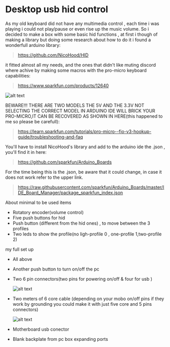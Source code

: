 # Desktop usb hid control

As my old keyboard did not have any multimedia control , each time i was playing i could not play/pause or even rise up the music volume.
So i decided to make a box with some basic hid functions , at first i though of making a library but doing some research about how to do it i found a wonderfull arduino library:
>https://github.com/NicoHood/HID

it fitted almost all my needs, and the ones that didn't like muting discord where achive by making some macros with the pro-micro keyboard capabilities:
>https://www.sparkfun.com/products/12640
>

![alt text](https://cdn.sparkfun.com//assets/parts/9/3/2/6/12640-01a.jpg)

BEWARE!!! THERE ARE TWO MODELS THE 5V AND THE 3.3V NOT SELECTING THE CORRECT MODEL IN ARDUINO IDE WILL BRICK YOUR PRO-MICRO,IT CAN BE RECOVERED AS SHOWN IN HERE(this happened to me so please be carefull):
>https://learn.sparkfun.com/tutorials/pro-micro--fio-v3-hookup-guide/troubleshooting-and-faq
>

You'll have to install NicoHood's library and add to the arduino ide the .json , you'll find it in here:
>https://github.com/sparkfun/Arduino_Boards
>
For the time being this is the .json, be aware that it could change, in case it does not work refer to the upper link.
>https://raw.githubusercontent.com/sparkfun/Arduino_Boards/master/IDE_Board_Manager/package_sparkfun_index.json
>

About minimal to be used items

- Rotatory encoder(volume control)
- Five push buttons for hid
- Push button (different from the hid ones) , to move between the 3 profiles
- Two leds to show the profile(no ligh-profile 0 , one-profile 1,two-profile 2)

my full set up
 - All above
 - Another push button to turn on/off the pc
 - Two 6 pin connectors(two pins for powering on/off & four for usb )
  
    ![alt text](https://i.ebayimg.com/images/i/182071474659-0-0/s-l140/p.jpg)
 
 
 - Two meters of 6 core cable (depending on your mobo on/off pins if they work by grounding you could make it with just five core and 5       pins connectors)
 
    ![alt text](https://i.ebayimg.com/images/i/301725499558-0-0/s-l140/p.jpg)
 
 - Motherboard usb conector
 - Blank backplate from pc box expanding ports
 
 
